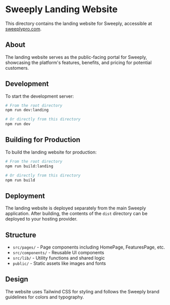 # Sweeply Landing Website

This directory contains the landing website for Sweeply, accessible at [sweeplypro.com](https://sweeplypro.com).

## About

The landing website serves as the public-facing portal for Sweeply, showcasing the platform's features, benefits, and pricing for potential customers.

## Development

To start the development server:

```bash
# From the root directory
npm run dev:landing

# Or directly from this directory
npm run dev
```

## Building for Production

To build the landing website for production:

```bash
# From the root directory
npm run build:landing

# Or directly from this directory
npm run build
```

## Deployment

The landing website is deployed separately from the main Sweeply application. After building, the contents of the `dist` directory can be deployed to your hosting provider.

## Structure

- `src/pages/` - Page components including HomePage, FeaturesPage, etc.
- `src/components/` - Reusable UI components
- `src/lib/` - Utility functions and shared logic
- `public/` - Static assets like images and fonts

## Design

The website uses Tailwind CSS for styling and follows the Sweeply brand guidelines for colors and typography. 